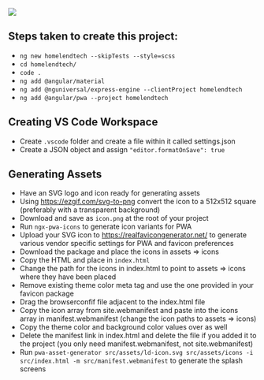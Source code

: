 ![](https://github.com/warrendugan/homelendtech/workflows/.github/workflows/main.yml/badge.svg)

## Steps taken to create this project:

- `ng new homelendtech --skipTests --style=scss`
- `cd homelendtech/`
- `code .`
- `ng add @angular/material`
- `ng add @nguniversal/express-engine --clientProject homelendtech`
- `ng add @angular/pwa --project homelendtech`

## Creating VS Code Workspace

- Create `.vscode` folder and create a file within it called settings.json
- Create a JSON object and assign `"editor.formatOnSave": true`

## Generating Assets

- Have an SVG logo and icon ready for generating assets
- Using https://ezgif.com/svg-to-png convert the icon to a 512x512 square (preferably with a transparent background)
- Download and save as `icon.png` at the root of your project
- Run `ngx-pwa-icons` to generate icon variants for PWA
- Upload your SVG icon to https://realfavicongenerator.net/ to generate various vendor specific settings for PWA and favicon preferences
- Download the package and place the icons in assets => icons
- Copy the HTML and place in `index.html`
- Change the path for the icons in index.html to point to assets => icons where they have been placed
- Remove existing theme color meta tag and use the one provided in your favicon package
- Drag the browserconfif file adjacent to the index.html file
- Copy the icon array from site.webmanifest and paste into the icons array in manifest.webmanifest (change the icon paths to assets => icons)
- Copy the theme color and background color values over as well
- Delete the manifest link in index.html and delete the file if you added it to the project (you only need manifest.webmanifest, not site.webmanifest)
- Run `pwa-asset-generator src/assets/ld-icon.svg src/assets/icons -i src/index.html -m src/manifest.webmanifest` to generate the splash screens
